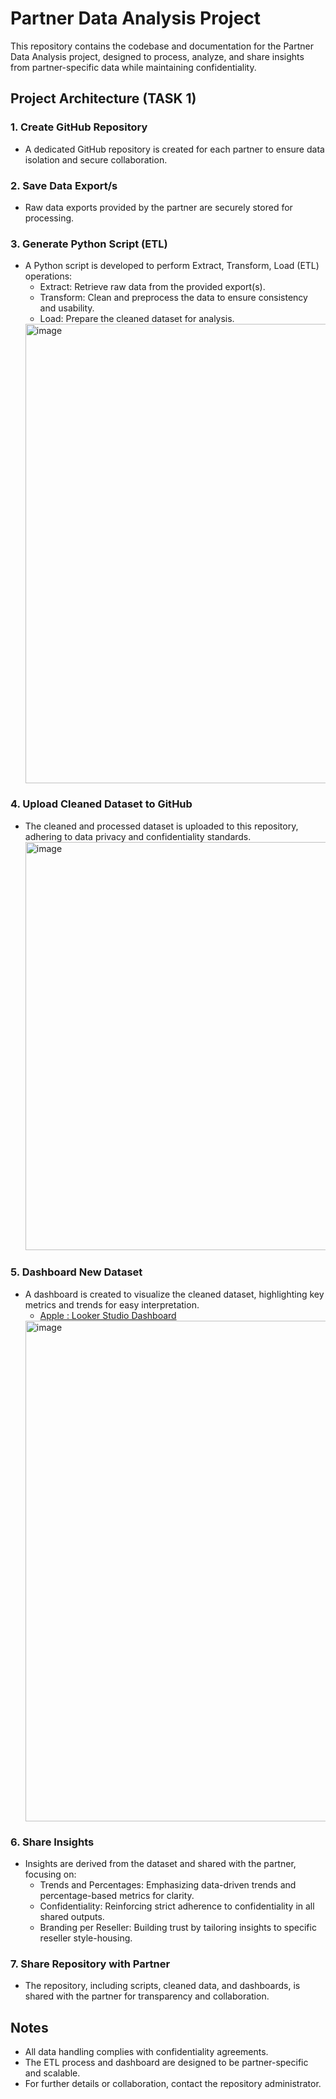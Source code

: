 # Partner Data Analysis Project
This repository contains the codebase and documentation for the Partner Data Analysis project, designed to process, analyze, and share insights from partner-specific data while maintaining confidentiality.

## Project Architecture (TASK 1)
### 1. Create GitHub Repository

- A dedicated GitHub repository is created for each partner to ensure data isolation and secure collaboration.

### 2. Save Data Export/s

- Raw data exports provided by the partner are securely stored for processing.

### 3. Generate Python Script (ETL)

- A Python script is developed to perform Extract, Transform, Load (ETL) operations:
  - Extract: Retrieve raw data from the provided export(s).
  - Transform: Clean and preprocess the data to ensure consistency and usability.
  - Load: Prepare the cleaned dataset for analysis.
  <img width="1118" height="735" alt="image" src="https://github.com/user-attachments/assets/e7d5dba6-25c6-4fe6-a8ec-3a428df02eff" />



### 4. Upload Cleaned Dataset to GitHub

- The cleaned and processed dataset is uploaded to this repository, adhering to data privacy and confidentiality standards.
  <img width="1113" height="653" alt="image" src="https://github.com/user-attachments/assets/8cd08753-164a-4a5d-b1c3-552eba91947f" />


### 5. Dashboard New Dataset

- A dashboard is created to visualize the cleaned dataset, highlighting key metrics and trends for easy interpretation.
  - [Apple : Looker Studio Dashboard](https://lookerstudio.google.com/u/0/reporting/17c5c769-3fd4-4b8f-949b-c07a3197ff92/page/LuBV)
  <img width="1195" height="801" alt="image" src="https://github.com/user-attachments/assets/0afcd2ba-c80c-4d7e-9e52-a181c7ce2182" />


### 6. Share Insights

- Insights are derived from the dataset and shared with the partner, focusing on:
  - Trends and Percentages: Emphasizing data-driven trends and percentage-based metrics for clarity.
  - Confidentiality: Reinforcing strict adherence to confidentiality in all shared outputs.
  - Branding per Reseller: Building trust by tailoring insights to specific reseller style-housing.


### 7. Share Repository with Partner

- The repository, including scripts, cleaned data, and dashboards, is shared with the partner for transparency and collaboration.

## Notes

- All data handling complies with confidentiality agreements.
- The ETL process and dashboard are designed to be partner-specific and scalable.
- For further details or collaboration, contact the repository administrator.
